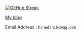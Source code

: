 [![GitHub Streak](https://github-readme-streak-stats.herokuapp.com/?user=HaneDaniko)](https://git.io/streak-stats)

[My blog](https://cnblogs.com\HaneDaCafe)

Email Address : `hanedaniko@qq.com`
